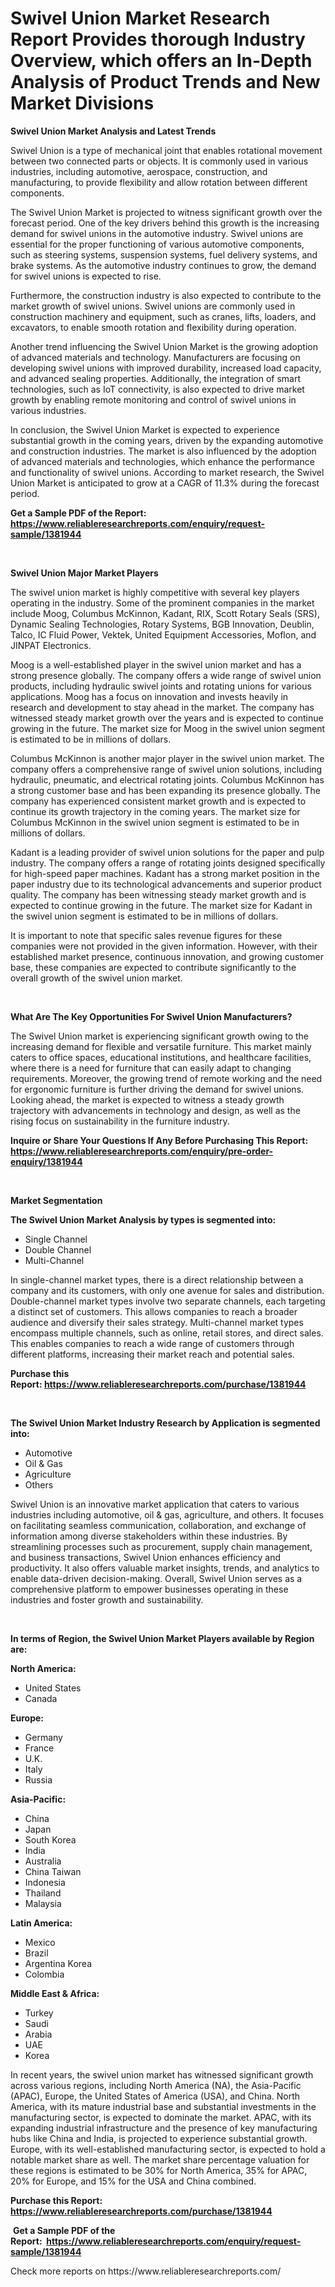 <p><h1>Swivel Union Market Research Report Provides thorough Industry Overview, which offers an In-Depth Analysis of Product Trends and New Market Divisions</h1></p><p><strong>Swivel Union Market Analysis and Latest Trends</strong></p>
<p><p>Swivel Union is a type of mechanical joint that enables rotational movement between two connected parts or objects. It is commonly used in various industries, including automotive, aerospace, construction, and manufacturing, to provide flexibility and allow rotation between different components.</p><p>The Swivel Union Market is projected to witness significant growth over the forecast period. One of the key drivers behind this growth is the increasing demand for swivel unions in the automotive industry. Swivel unions are essential for the proper functioning of various automotive components, such as steering systems, suspension systems, fuel delivery systems, and brake systems. As the automotive industry continues to grow, the demand for swivel unions is expected to rise.</p><p>Furthermore, the construction industry is also expected to contribute to the market growth of swivel unions. Swivel unions are commonly used in construction machinery and equipment, such as cranes, lifts, loaders, and excavators, to enable smooth rotation and flexibility during operation.</p><p>Another trend influencing the Swivel Union Market is the growing adoption of advanced materials and technology. Manufacturers are focusing on developing swivel unions with improved durability, increased load capacity, and advanced sealing properties. Additionally, the integration of smart technologies, such as IoT connectivity, is also expected to drive market growth by enabling remote monitoring and control of swivel unions in various industries.</p><p>In conclusion, the Swivel Union Market is expected to experience substantial growth in the coming years, driven by the expanding automotive and construction industries. The market is also influenced by the adoption of advanced materials and technologies, which enhance the performance and functionality of swivel unions. According to market research, the Swivel Union Market is anticipated to grow at a CAGR of 11.3% during the forecast period.</p></p>
<p><strong>Get a Sample PDF of the Report:&nbsp; <a href="https://www.reliableresearchreports.com/enquiry/request-sample/1381944">https://www.reliableresearchreports.com/enquiry/request-sample/1381944</a></strong></p>
<p>&nbsp;</p>
<p><strong>Swivel Union Major Market Players</strong></p>
<p><p>The swivel union market is highly competitive with several key players operating in the industry. Some of the prominent companies in the market include Moog, Columbus McKinnon, Kadant, RIX, Scott Rotary Seals (SRS), Dynamic Sealing Technologies, Rotary Systems, BGB Innovation, Deublin, Talco, IC Fluid Power, Vektek, United Equipment Accessories, Moflon, and JINPAT Electronics.</p><p>Moog is a well-established player in the swivel union market and has a strong presence globally. The company offers a wide range of swivel union products, including hydraulic swivel joints and rotating unions for various applications. Moog has a focus on innovation and invests heavily in research and development to stay ahead in the market. The company has witnessed steady market growth over the years and is expected to continue growing in the future. The market size for Moog in the swivel union segment is estimated to be in millions of dollars.</p><p>Columbus McKinnon is another major player in the swivel union market. The company offers a comprehensive range of swivel union solutions, including hydraulic, pneumatic, and electrical rotating joints. Columbus McKinnon has a strong customer base and has been expanding its presence globally. The company has experienced consistent market growth and is expected to continue its growth trajectory in the coming years. The market size for Columbus McKinnon in the swivel union segment is estimated to be in millions of dollars.</p><p>Kadant is a leading provider of swivel union solutions for the paper and pulp industry. The company offers a range of rotating joints designed specifically for high-speed paper machines. Kadant has a strong market position in the paper industry due to its technological advancements and superior product quality. The company has been witnessing steady market growth and is expected to continue growing in the future. The market size for Kadant in the swivel union segment is estimated to be in millions of dollars.</p><p>It is important to note that specific sales revenue figures for these companies were not provided in the given information. However, with their established market presence, continuous innovation, and growing customer base, these companies are expected to contribute significantly to the overall growth of the swivel union market.</p></p>
<p>&nbsp;</p>
<p><strong>What Are The Key Opportunities For Swivel Union Manufacturers?</strong></p>
<p><p>The Swivel Union market is experiencing significant growth owing to the increasing demand for flexible and versatile furniture. This market mainly caters to office spaces, educational institutions, and healthcare facilities, where there is a need for furniture that can easily adapt to changing requirements. Moreover, the growing trend of remote working and the need for ergonomic furniture is further driving the demand for swivel unions. Looking ahead, the market is expected to witness a steady growth trajectory with advancements in technology and design, as well as the rising focus on sustainability in the furniture industry.</p></p>
<p><strong>Inquire or Share Your Questions If Any Before Purchasing This Report: <a href="https://www.reliableresearchreports.com/enquiry/pre-order-enquiry/1381944">https://www.reliableresearchreports.com/enquiry/pre-order-enquiry/1381944</a></strong></p>
<p>&nbsp;</p>
<p><strong>Market Segmentation</strong></p>
<p><strong>The Swivel Union Market Analysis by types is segmented into:</strong></p>
<p><ul><li>Single Channel</li><li>Double Channel</li><li>Multi-Channel</li></ul></p>
<p><p>In single-channel market types, there is a direct relationship between a company and its customers, with only one avenue for sales and distribution. Double-channel market types involve two separate channels, each targeting a distinct set of customers. This allows companies to reach a broader audience and diversify their sales strategy. Multi-channel market types encompass multiple channels, such as online, retail stores, and direct sales. This enables companies to reach a wide range of customers through different platforms, increasing their market reach and potential sales.</p></p>
<p><strong>Purchase this Report:&nbsp;<a href="https://www.reliableresearchreports.com/purchase/1381944">https://www.reliableresearchreports.com/purchase/1381944</a></strong></p>
<p>&nbsp;</p>
<p><strong>The Swivel Union Market Industry Research by Application is segmented into:</strong></p>
<p><ul><li>Automotive</li><li>Oil & Gas</li><li>Agriculture</li><li>Others</li></ul></p>
<p><p>Swivel Union is an innovative market application that caters to various industries including automotive, oil & gas, agriculture, and others. It focuses on facilitating seamless communication, collaboration, and exchange of information among diverse stakeholders within these industries. By streamlining processes such as procurement, supply chain management, and business transactions, Swivel Union enhances efficiency and productivity. It also offers valuable market insights, trends, and analytics to enable data-driven decision-making. Overall, Swivel Union serves as a comprehensive platform to empower businesses operating in these industries and foster growth and sustainability.</p></p>
<p>&nbsp;</p>
<p><strong>In terms of Region, the Swivel Union Market Players available by Region are:</strong></p>
<p>
    <p> <strong> North America: </strong>
        <ul>
            <li>United States</li>
            <li>Canada</li>
        </ul>
        </p> 
    <p> <strong> Europe: </strong>
        <ul>
            <li>Germany</li>
            <li>France</li>
            <li>U.K.</li>
            <li>Italy</li>
            <li>Russia</li>
        </ul>
        </p> 
    <p> <strong> Asia-Pacific: </strong>
        <ul>
            <li>China</li>
            <li>Japan</li>
            <li>South Korea</li>
            <li>India</li>
            <li>Australia</li>
            <li>China Taiwan</li>
            <li>Indonesia</li>
            <li>Thailand</li>
            <li>Malaysia</li>
        </ul>
        </p> 
    <p> <strong> Latin America: </strong>
        <ul>
            <li>Mexico</li>
            <li>Brazil</li>
            <li>Argentina Korea</li>
            <li>Colombia</li>
        </ul>
        </p> 
    <p> <strong> Middle East & Africa: </strong>
        <ul>
            <li>Turkey</li>
            <li>Saudi</li>
            <li>Arabia</li>
            <li>UAE</li>
            <li>Korea</li>
        </ul>
    </p>
    </p>
<p><p>In recent years, the swivel union market has witnessed significant growth across various regions, including North America (NA), the Asia-Pacific (APAC), Europe, the United States of America (USA), and China. North America, with its mature industrial base and substantial investments in the manufacturing sector, is expected to dominate the market. APAC, with its expanding industrial infrastructure and the presence of key manufacturing hubs like China and India, is projected to experience substantial growth. Europe, with its well-established manufacturing sector, is expected to hold a notable market share as well. The market share percentage valuation for these regions is estimated to be 30% for North America, 35% for APAC, 20% for Europe, and 15% for the USA and China combined.</p></p>
<p><strong>Purchase this Report: <a href="https://www.reliableresearchreports.com/purchase/1381944">https://www.reliableresearchreports.com/purchase/1381944</a></strong></p>
<p>&nbsp;<strong>Get a Sample PDF of the Report:&nbsp;&nbsp;<a href="https://www.reliableresearchreports.com/enquiry/request-sample/1381944">https://www.reliableresearchreports.com/enquiry/request-sample/1381944</a></strong></p>
<p><strong></strong></p>
<p>Check more reports on https://www.reliableresearchreports.com/</p>